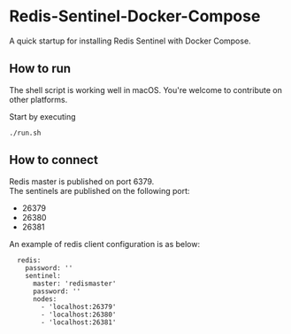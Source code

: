 # Redis-Sentinel-Docker-Compose

A quick startup for installing Redis Sentinel with Docker Compose.
## How to run
The shell script is working well in macOS. You're welcome to contribute on other platforms.

Start by executing 
```
./run.sh
```
## How to connect
Redis master is published on port 6379.  
The sentinels are published on the following port:
* 26379
* 26380
* 26381

An example of redis client configuration is as below:
```
  redis:
    password: ''
    sentinel:
      master: 'redismaster'
      password: ''
      nodes:
        - 'localhost:26379'
        - 'localhost:26380'
        - 'localhost:26381'
```
